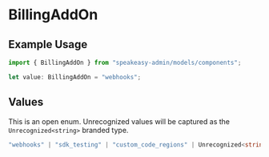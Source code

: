 # BillingAddOn

## Example Usage

```typescript
import { BillingAddOn } from "speakeasy-admin/models/components";

let value: BillingAddOn = "webhooks";
```

## Values

This is an open enum. Unrecognized values will be captured as the `Unrecognized<string>` branded type.

```typescript
"webhooks" | "sdk_testing" | "custom_code_regions" | Unrecognized<string>
```